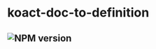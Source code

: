 # koact-doc-to-definition

##  ![NPM version](https://img.shields.io/npm/v/koact-doc-to-definition.svg?style=flat)